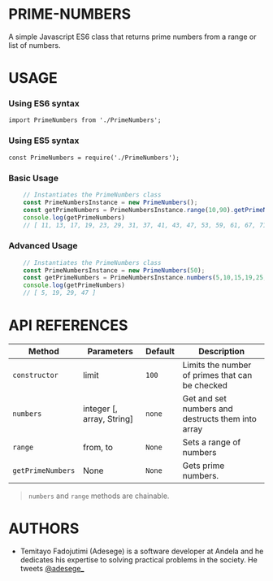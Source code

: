 # PRIME-NUMBERS

A simple Javascript ES6 class that returns prime numbers from a range or list of numbers.

# USAGE

### Using ES6 syntax

`import PrimeNumbers from './PrimeNumbers';`

### Using ES5 syntax

`const PrimeNumbers = require('./PrimeNumbers');`

### Basic Usage

```js
    // Instantiates the PrimeNumbers class
    const PrimeNumbersInstance = new PrimeNumbers();
    const getPrimeNumbers = PrimeNumbersInstance.range(10,90).getPrimeNumbers();
    console.log(getPrimeNumbers)
    // [ 11, 13, 17, 19, 23, 29, 31, 37, 41, 43, 47, 53, 59, 61, 67, 71, 73, 79, 83, 89 ]
```

### Advanced Usage

```js
    // Instantiates the PrimeNumbers class
    const PrimeNumbersInstance = new PrimeNumbers(50);
    const getPrimeNumbers = PrimeNumbersInstance.numbers(5,10,15,19,25,29,35,40,47,50).getPrimeNumbers();
    console.log(getPrimeNumbers)
    // [ 5, 19, 29, 47 ]
```

# API REFERENCES

| Method | Parameters | Default | Description |
| ------ | ------ | --------- | ------- |
| `constructor` | limit | `100` | Limits the number of primes that can be checked
| `numbers` | integer [, array, String] | `none` | Get and set numbers and destructs them into array
| `range` | from, to | `None` | Sets a range of numbers
| `getPrimeNumbers` | None | `None` | Gets prime numbers.

> `numbers` and `range` methods are chainable.

# AUTHORS

- Temitayo Fadojutimi (Adesege) is a software developer at Andela and he dedicates his expertise to solving practical problems in the society. He tweets [@adesege_](http://twitter.com/adesege_)